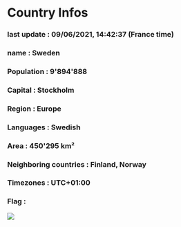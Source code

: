 # Country  Infos
### last update : 09/06/2021, 14:42:37 (France time)

### name : Sweden
### Population : 9'894'888
### Capital : Stockholm
### Region : Europe
### Languages : Swedish
### Area : 450'295 km²
### Neighboring countries : Finland, Norway
### Timezones : UTC+01:00

### Flag :
![](https://restcountries.eu/data/swe.svg)